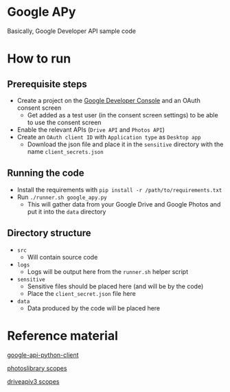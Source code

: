 # Google APy

Basically, Google Developer API sample code

# How to run

## Prerequisite steps

- Create a project on the [Google Developer Console](https://console.cloud.google.com/apis/dashboard) and an OAuth consent screen
    - Get added as a test user (in the consent screen settings) to be able to use the consent screen
- Enable the relevant APIs (`Drive API` and `Photos API`)
- Create an `OAuth client ID` with `Application type` as `Desktop app`
    - Download the json file and place it in the `sensitive` directory with the name `client_secrets.json`

## Running the code

- Install the requirements with `pip install -r /path/to/requirements.txt`
- Run `./runner.sh google_apy.py`
    - This will gather data from your Google Drive and Google Photos and put it into the `data` directory

## Directory structure

- `src`
    - Will contain source code
- `logs`
    - Logs will be output here from the `runner.sh` helper script
- `sensitive`
    - Sensitive files should be placed here (and will be by the code)
    - Place the `client_secret.json` file here
- `data`
    - Data produced by the code will be placed here

# Reference material

[google-api-python-client](https://github.com/googleapis/google-api-python-client/blob/main/docs/README.md)

[photoslibrary scopes](https://developers.google.com/photos/library/reference/rest/v1/mediaItems/list)

[driveapiv3 scopes](https://developers.google.com/drive/api/v3/reference/files/list)
